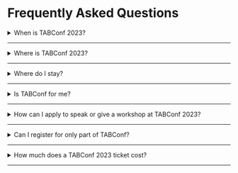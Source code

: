 # Frequently Asked Questions

<details>
<summary>When is TABConf 2023?</summary>
September 6th - 9th 2023
</details>

*** 

<details>
<summary>Where is TABConf 2023?</summary>
 
[Omni Atlanta Hotel at CNN Center](https://www.omnihotels.com/hotels/atlanta-cnn-center), [Google Maps](https://goo.gl/maps/9inaGaCqc8gRjWLi8)
</details>

*** 

<details>
<summary>Where do I stay?</summary>
- The best place to stay is at the Omni Atlanta Hotel At CNN Center. 
- You can book your room and get a [special rate here](https://www.omnihotels.com/hotels/atlanta-cnn-center/meetings/tabconf-2023-annual-convention-09052023)
- Staying at the hotel will drastically reduce transportation logistics for you since the conference happens in the hotel. 
- Booking a room at the Omni helps the conference by filling the room block we are contractually obligated to fill or pay. 
</details>

*** 

<details>
<summary>Is TABConf for me?</summary>
- If you are interested in learning more about Bitcoin and its inner workings, then yes, TABConf is for you. 
- TABConf is more technical, but there is space for everyone to learn from each other.
</details>

*** 

<details>
<summary>How can I apply to speak or give a workshop at TABConf 2023?</summary>
- You can open a [Github issue here](https://github.com/TABConf/2023.tabconf.com/issues) to apply for a speaker or workshop slot.
- If your submission is selected for one of the villages or mainstage, it will be added to the [TABConf 2023 Schedule](https://github.com/orgs/TABConf/projects/1)
</details>

*** 

<details>
<summary>Can I register for only part of TABConf?</summary>
- No, tickets grant you access to the entire conference and its events.
- TABConf only has 1 type of ticket; there are no VIP or whale tickets. 
- The ticket also gives you access to the TABConf official after-party. 
</details>

*** 

<details>
<summary>How much does a TABConf 2023 ticket cost?</summary>
Tickets started at $69.420 in November 2022 and are now selling for $121.00. Buy yours before the price goes up. 
</details>

*** 
